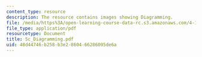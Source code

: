 ```yaml
---
content_type: resource
description: The resource contains images showing Diagramming.
file: /media/https%3A/open-learning-course-data-rc.s3.amazonaws.com/4-101-experiencing-architecture-studio-spring-2003/48d44746b258b3e2860466286095de6a_5c_Diagramming.pdf
file_type: application/pdf
resourcetype: Document
title: 5c_Diagramming.pdf
uid: 48d44746-b258-b3e2-8604-66286095de6a
---
```


